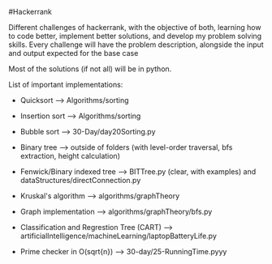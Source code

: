 #Hackerrank

Different challenges of hackerrank, with the objective of both, learning how to code better, implement better solutions, and develop my problem solving skills. Every challenge will have the problem description, alongside the input and output expected for the base case

Most of the solutions (if not all) will be in python.

List of important implementations:

* Quicksort --> Algorithms/sorting

* Insertion sort --> Algorithms/sorting

* Bubble sort --> 30-Day/day20Sorting.py

* Binary tree --> outside of folders (with level-order traversal, bfs extraction, height calculation)

* Fenwick/Binary indexed tree --> BITTree.py (clear, with examples) and dataStructures/directConnection.py

* Kruskal's algorithm --> algorithms/graphTheory

* Graph implementation --> algorithms/graphTheory/bfs.py

* Classification and Regrestion Tree (CART) --> artificialIntelligence/machineLearning/laptopBatteryLife.py 

* Prime checker in O(sqrt{n}) --> 30-day/25-RunningTime.pyyy

